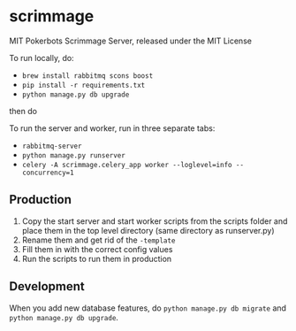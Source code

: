 # scrimmage

MIT Pokerbots Scrimmage Server, released under the MIT License

To run locally, do:

- `brew install rabbitmq scons boost`
- `pip install -r requirements.txt`
- `python manage.py db upgrade`

then do

To run the server and worker, run in three separate tabs:

- `rabbitmq-server`
- `python manage.py runserver`
- `celery -A scrimmage.celery_app worker --loglevel=info --concurrency=1`

Production
----------

1. Copy the start server and start worker scripts from the scripts folder and place them in the top level directory (same directory as runserver.py)
2. Rename them and get rid of the `-template`
3. Fill them in with the correct config values
4. Run the scripts to run them in production



Development
-----------

When you add new database features, do `python manage.py db migrate` and `python manage.py db upgrade`.

